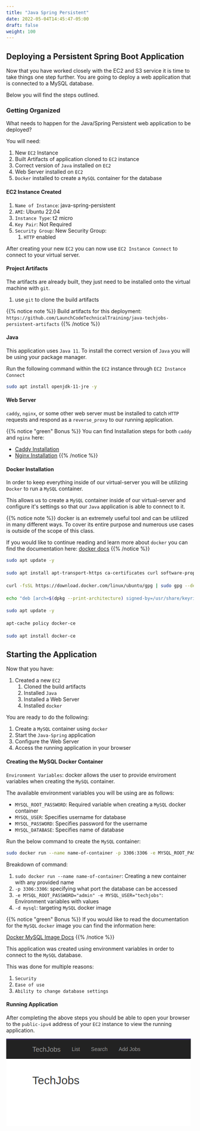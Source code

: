 ```yaml
---
title: "Java Spring Persistent"
date: 2022-05-04T14:45:47-05:00
draft: false
weight: 100
---
```


## Deploying a Persistent Spring Boot Application

Now that you have worked closely with the EC2 and S3 service it is time to take things one step further. You are going to deploy a web application that is connected to a MySQL database. 

Below you will find the steps outlined.

### Getting Organized
What needs to happen for the Java/Spring Persistent web application to be deployed?

You will need:
1. New `EC2` Instance
1. Built Artifacts of application cloned to `EC2` instance
1. Correct version of `Java` installed on `EC2`
1. Web Server installed on `EC2`
1. `Docker` installed to create a `MySQL` container for the database

#### EC2 Instance Created
1. `Name of Instance`: java-spring-persistent
1. `AMI`: Ubuntu 22.04
1. `Instance Type`: t2 micro
1. `Key Pair`: Not Required
1. `Security Group`: New Security Group:
    1. `HTTP` enabled

After creating your new `EC2` you can now use `EC2 Instance Connect` to connect to your virtual server. 

#### Project Artifacts
The artifacts are already built, they just need to be installed onto the virtual machine with `git`. 

1. use `git` to clone the build artifacts

{{% notice note %}}
Build artifacts for this deployment:
`https://github.com/LaunchCodeTechnicalTraining/java-techjobs-persistent-artifacts`
{{% /notice %}}

#### Java

This application uses `Java 11`. To install the correct version of `Java` you will be using your package manager.

Run the following command within the `EC2` instance through `EC2 Instance Connect`

```bash
sudo apt install openjdk-11-jre -y
```

#### Web Server
`caddy`, `nginx`, or some other web server must be installed to catch `HTTP` requests and respond as a `reverse_proxy` to our running application.

{{% notice "green" Bonus %}}
You can find Installation steps for both `caddy` and `nginx` here:
- [Caddy Installation](https://launchcodetechnicaltraining.org/linux/web-server/caddy/setup/)
- [Nginx Installation](https://launchcodetechnicaltraining.org/linux/web-server/nginx/setup/)
{{% /notice %}}


#### Docker Installation

In order to keep everything inside of our virtual-server you will be utilizing `Docker` to run a `MySQL` container. 

This allows us to create a `MySQL` container inside of our virtual-server and configure it's settings so that our `Java` application is able to connect to it.

{{% notice note %}}
docker is an extremely useful tool and can be utilized in many different ways. To cover its entire purpose and numerous use cases is outside of the scope of this class. 

If you would like to continue reading and learn more about `docker` you can find the documentation here:
[docker docs](https://docs.docker.com/)
{{% /notice %}}

```bash
sudo apt update -y

sudo apt install apt-transport-https ca-certificates curl software-properties-common

curl -fsSL https://download.docker.com/linux/ubuntu/gpg | sudo gpg --dearmor -o /usr/share/keyrings/docker-archive-keyring.gpg

echo "deb [arch=$(dpkg --print-architecture) signed-by=/usr/share/keyrings/docker-archive-keyring.gpg] https://download.docker.com/linux/ubuntu $(lsb_release -cs) stable" | sudo tee /etc/apt/sources.list.d/docker.list > /dev/null

sudo apt update -y

apt-cache policy docker-ce

sudo apt install docker-ce
```

## Starting the Application

Now that you have:
1. Created a new `EC2`
    1. Cloned the build artifacts
    1. Installed `Java`
    1. Installed a Web Server
    1. Installed `docker`

You are ready to do the following:
1. Create a `MySQL` container using `docker`
1. Start the `Java-Spring` application
1. Configure the Web Server
1. Access the running application in your browser

#### Creating the MySQL Docker Container

`Environment Variables`: docker allows the user to provide enviroment variables when creating the `MySQL` container.

The available environment variables you will be using are as follows:
- `MYSQL_ROOT_PASSWORD`: Required variable when creating a `MySQL` docker container
- `MYSQL_USER`: Specifies username for database
- `MYSQL_PASSWORD`: Specifies password for the username
- `MYSQL_DATABASE`: Specifies name of database

Run the below command to create the `MySQL` container:

```bash
sudo docker run --name name-of-container -p 3306:3306 -e MYSQL_ROOT_PASSWORD="admin" -e MYSQL_USER="techjobs" -e MYSQL_PASSWORD="tech" -e MYSQL_DATABASE="techjobs" -d mysql
```

Breakdown of command:
1. `sudo docker run --name name-of-container`: Creating a new container with any provided name
1. `-p 3306:3306`: specifying what port the database can be accessed
1. `-e MYSQL_ROOT_PASSWORD="admin" -e MYSQL_USER="techjobs"`: Environment variables with values
1. `-d mysql`: targeting `MySQL` docker image

{{% notice "green" Bonus %}}
If you would like to read the documentation for the `MySQL` `docker` image you can find the information here:

[Docker MySQL Image Docs](https://hub.docker.com/_/mysql)
{{% /notice %}}

This application was created using environment variables in order to connect to the `MySQL` database. 

This was done for multiple reasons:
1. `Security`
1. `Ease of use`
1. `Ability to change database settings`

#### Running Application

After completing the above steps you should be able to open your browser to the `public-ipv4` address of your `EC2` instance to view the running application.

![Running Java Techjobs Persistent Application](pictures/running-techjobs-application.png?classes=border)



